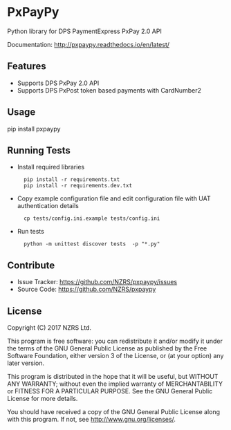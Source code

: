 # PxPayPy
Python library for DPS PaymentExpress PxPay 2.0 API

Documentation: http://pxpaypy.readthedocs.io/en/latest/

## Features
* Supports DPS PxPay 2.0 API
* Supports DPS PxPost token based payments with CardNumber2

## Usage
pip install pxpaypy

## Running Tests
* Install required libraries

        pip install -r requirements.txt
        pip install -r requirements.dev.txt

* Copy example configuration file and edit configuration file with UAT
authentication details

        cp tests/config.ini.example tests/config.ini

* Run tests

        python -m unittest discover tests  -p "*.py"

## Contribute
* Issue Tracker: https://github.com/NZRS/pxpaypy/issues
* Source Code: https://github.com/NZRS/pxpaypy

## License
Copyright (C) 2017 NZRS Ltd.

This program is free software: you can redistribute it and/or modify
it under the terms of the GNU General Public License as published by
the Free Software Foundation, either version 3 of the License, or
(at your option) any later version.

This program is distributed in the hope that it will be useful,
but WITHOUT ANY WARRANTY; without even the implied warranty of
MERCHANTABILITY or FITNESS FOR A PARTICULAR PURPOSE.  See the
GNU General Public License for more details.

You should have received a copy of the GNU General Public License
along with this program. If not, see <http://www.gnu.org/licenses/>.
